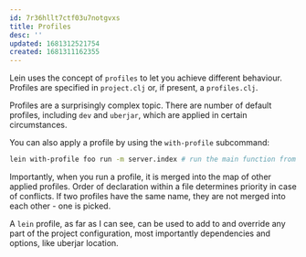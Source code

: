 ```yaml
---
id: 7r36hllt7ctf03u7notgvxs
title: Profiles
desc: ''
updated: 1681312521754
created: 1681311162355
---
```


Lein uses the concept of `profiles` to let you achieve different behaviour. 
Profiles are specified in `project.clj` or, if present, a `profiles.clj`. 

Profiles are a surprisingly complex topic. There are number of default profiles, including `dev` and `uberjar`, which are applied in certain circumstances.

You can also apply a profile by using the `with-profile` subcommand:

```bash
lein with-profile foo run -m server.index # run the main function from server.index with the profile `foo`
```

Importantly, when you run a profile, it is merged into the map of other applied profiles. Order of declaration within a file determines priority in case of conflicts. If two profiles have the same name, they are not merged into each other - one is picked. 

A `lein` profile, as far as I can see, can be used to add to and override any part of the project configuration, most importantly dependencies and options, like uberjar location. 
